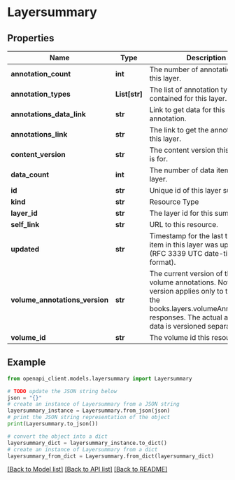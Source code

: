 # Layersummary


## Properties

Name | Type | Description | Notes
------------ | ------------- | ------------- | -------------
**annotation_count** | **int** | The number of annotations for this layer. | [optional] 
**annotation_types** | **List[str]** | The list of annotation types contained for this layer. | [optional] 
**annotations_data_link** | **str** | Link to get data for this annotation. | [optional] 
**annotations_link** | **str** | The link to get the annotations for this layer. | [optional] 
**content_version** | **str** | The content version this resource is for. | [optional] 
**data_count** | **int** | The number of data items for this layer. | [optional] 
**id** | **str** | Unique id of this layer summary. | [optional] 
**kind** | **str** | Resource Type | [optional] 
**layer_id** | **str** | The layer id for this summary. | [optional] 
**self_link** | **str** | URL to this resource. | [optional] 
**updated** | **str** | Timestamp for the last time an item in this layer was updated. (RFC 3339 UTC date-time format). | [optional] 
**volume_annotations_version** | **str** | The current version of this layer&#39;s volume annotations. Note that this version applies only to the data in the books.layers.volumeAnnotations.* responses. The actual annotation data is versioned separately. | [optional] 
**volume_id** | **str** | The volume id this resource is for. | [optional] 

## Example

```python
from openapi_client.models.layersummary import Layersummary

# TODO update the JSON string below
json = "{}"
# create an instance of Layersummary from a JSON string
layersummary_instance = Layersummary.from_json(json)
# print the JSON string representation of the object
print(Layersummary.to_json())

# convert the object into a dict
layersummary_dict = layersummary_instance.to_dict()
# create an instance of Layersummary from a dict
layersummary_from_dict = Layersummary.from_dict(layersummary_dict)
```
[[Back to Model list]](../README.md#documentation-for-models) [[Back to API list]](../README.md#documentation-for-api-endpoints) [[Back to README]](../README.md)


